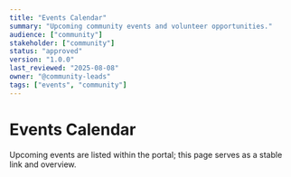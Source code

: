 ```yaml
---
title: "Events Calendar"
summary: "Upcoming community events and volunteer opportunities."
audience: ["community"]
stakeholder: ["community"]
status: "approved"
version: "1.0.0"
last_reviewed: "2025-08-08"
owner: "@community-leads"
tags: ["events", "community"]
---
```


# Events Calendar

Upcoming events are listed within the portal; this page serves as a stable link and overview.
